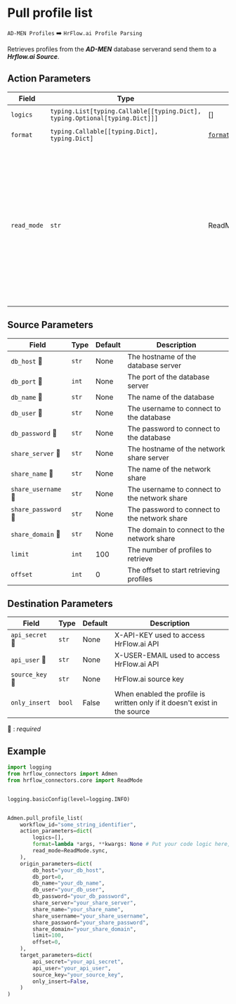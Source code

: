 # Pull profile list
`AD-MEN Profiles` :arrow_right: `HrFlow.ai Profile Parsing`

Retrieves profiles from the ***AD-MEN*** database serverand send them to a ***Hrflow.ai Source***.



## Action Parameters

| Field | Type | Default | Description |
| ----- | ---- | ------- | ----------- |
| `logics`  | `typing.List[typing.Callable[[typing.Dict], typing.Optional[typing.Dict]]]` | [] | List of logic functions |
| `format`  | `typing.Callable[[typing.Dict], typing.Dict]` | [`format_hrflow_profile_to_admen`](../connector.py#L127) | Formatting function |
| `read_mode`  | `str` | ReadMode.sync | If 'incremental' then `read_from` of the last run is given to Origin Warehouse during read. **The actual behavior depends on implementation of read**. In 'sync' mode `read_from` is neither fetched nor given to Origin Warehouse during read. |

## Source Parameters

| Field | Type | Default | Description |
| ----- | ---- | ------- | ----------- |
| `db_host` :red_circle: | `str` | None | The hostname of the database server |
| `db_port` :red_circle: | `int` | None | The port of the database server |
| `db_name` :red_circle: | `str` | None | The name of the database |
| `db_user` :red_circle: | `str` | None | The username to connect to the database |
| `db_password` :red_circle: | `str` | None | The password to connect to the database |
| `share_server` :red_circle: | `str` | None | The hostname of the network share server |
| `share_name` :red_circle: | `str` | None | The name of the network share |
| `share_username` :red_circle: | `str` | None | The username to connect to the network share |
| `share_password` :red_circle: | `str` | None | The password to connect to the network share |
| `share_domain` :red_circle: | `str` | None | The domain to connect to the network share |
| `limit`  | `int` | 100 | The number of profiles to retrieve |
| `offset`  | `int` | 0 | The offset to start retrieving profiles |

## Destination Parameters

| Field | Type | Default | Description |
| ----- | ---- | ------- | ----------- |
| `api_secret` :red_circle: | `str` | None | X-API-KEY used to access HrFlow.ai API |
| `api_user` :red_circle: | `str` | None | X-USER-EMAIL used to access HrFlow.ai API |
| `source_key` :red_circle: | `str` | None | HrFlow.ai source key |
| `only_insert`  | `bool` | False | When enabled the profile is written only if it doesn't exist in the source |

:red_circle: : *required*

## Example

```python
import logging
from hrflow_connectors import Admen
from hrflow_connectors.core import ReadMode


logging.basicConfig(level=logging.INFO)


Admen.pull_profile_list(
    workflow_id="some_string_identifier",
    action_parameters=dict(
        logics=[],
        format=lambda *args, **kwargs: None # Put your code logic here,
        read_mode=ReadMode.sync,
    ),
    origin_parameters=dict(
        db_host="your_db_host",
        db_port=0,
        db_name="your_db_name",
        db_user="your_db_user",
        db_password="your_db_password",
        share_server="your_share_server",
        share_name="your_share_name",
        share_username="your_share_username",
        share_password="your_share_password",
        share_domain="your_share_domain",
        limit=100,
        offset=0,
    ),
    target_parameters=dict(
        api_secret="your_api_secret",
        api_user="your_api_user",
        source_key="your_source_key",
        only_insert=False,
    )
)
```